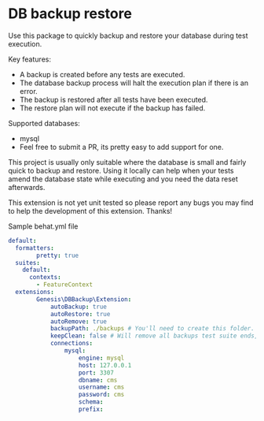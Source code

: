 DB backup restore
=================

Use this package to quickly backup and restore your database during test execution.

Key features:

- A backup is created before any tests are executed.
- The database backup process will halt the execution plan if there is an error.
- The backup is restored after all tests have been executed.
- The restore plan will not execute if the backup has failed.

Supported databases:
- mysql
- Feel free to submit a PR, its pretty easy to add support for one.

This project is usually only suitable where the database is small and fairly quick to backup and restore. Using it locally can help when your tests amend the database state while executing and you need the data reset afterwards.

This extension is not yet unit tested so please report any bugs you may find to help the development of this extension. Thanks!

Sample behat.yml file

```yml
default:
  formatters:
        pretty: true
  suites:
    default:
      contexts:
        - FeatureContext
  extensions:
        Genesis\DBBackup\Extension:
            autoBackup: true
            autoRestore: true
            autoRemove: true
            backupPath: ./backups # You'll need to create this folder.
            keepClean: false # Will remove all backups test suite ends, can get rid of lingering files.
            connections:
                mysql:
                    engine: mysql
                    host: 127.0.0.1
                    port: 3307
                    dbname: cms
                    username: cms
                    password: cms
                    schema: 
                    prefix: 
```
